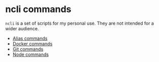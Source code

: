 # ncli commands

`ncli` is a set of scripts for my personal use. They are not intended for a wider audience.

- [Alias commands](./alias-commands) 
- [Docker commands](./docker-commands)
- [Git commands](./git-commands)
- [Node commands](./node-commands)
